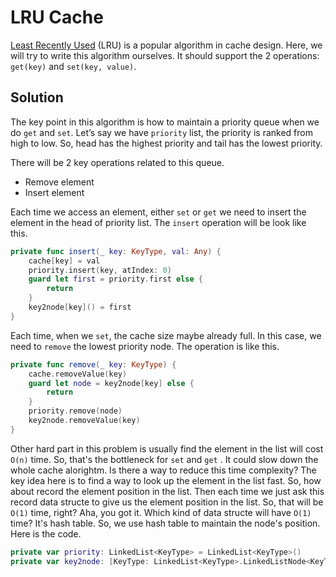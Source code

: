 # LRU Cache

[Least Recently Used][1] (LRU) is a popular algorithm in cache design. Here, we will try to write this algorithm ourselves.
It should support the 2 operations: `get(key)` and `set(key, value)`.

## Solution
The key point in this algorithm is how to  maintain a priority queue when we do `get` and `set`.  Let’s say we have `priority` list, the priority is ranked from high to low. So, head has the highest priority and tail has the lowest priority. 

There will be 2 key operations related to this queue. 
* Remove element
* Insert element

Each time we access an element, either `set` or `get` we need to insert the element in the head of priority list. The `insert` operation will be look like this.

```swift
private func insert(_ key: KeyType, val: Any) {
	cache[key] = val
	priority.insert(key, atIndex: 0)
	guard let first = priority.first else {
		return
	}
	key2node[key]() = first
}
```

Each time, when we `set`, the cache size maybe already full. In this case, we need to `remove` the lowest priority node. The operation is like this.

```swift
private func remove(_ key: KeyType) {
	cache.removeValue(key)
	guard let node = key2node[key] else {
		return
	}
	priority.remove(node)
	key2node.removeValue(key)
}
```


Other hard part in this problem is usually find the element in the list will cost `O(n)` time. So, that's the bottleneck for `set` and `get` . It could slow down the whole cache alorightm. Is there a way to reduce this time complexity? The key idea here is to find a way to look up the element in the list fast. So, how about record the element position in the list. Then each time we just ask this record data structe to give us the element position in the list. So, that will be `O(1)` time, right? Aha, you got it. Which kind of data structe will have `O(1)` time? It's hash table. So, we use hash table to maintain the node's position. Here is the code.

```swift
private var priority: LinkedList<KeyType> = LinkedList<KeyType>()
private var key2node: [KeyType: LinkedList<KeyType>.LinkedListNode<KeyType>] = [:]
```




[1]:	https://en.wikipedia.org/wiki/Cache_replacement_policies#LRU
